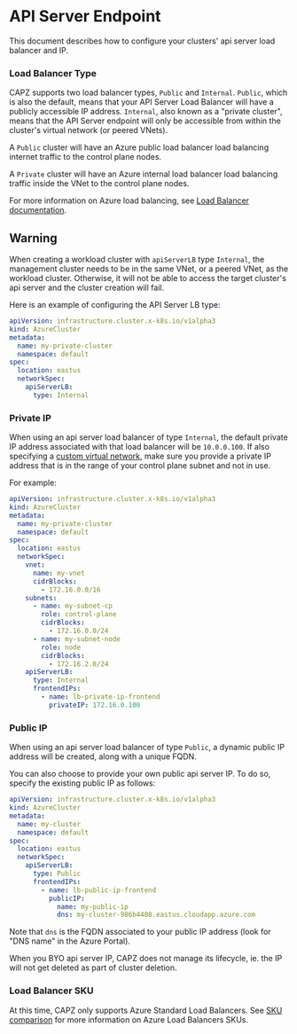 # API Server Endpoint

This document describes how to configure your clusters' api server load balancer and IP.

### Load Balancer Type

CAPZ supports two load balancer types, `Public` and `Internal`. `Public`, which is also the default, means that your API Server Load Balancer will have a publicly accessible IP address.
`Internal`, also known as a "private cluster", means that the API Server endpoint will only be accessible from within the cluster's virtual network (or peered VNets).

A `Public` cluster will have an Azure public load balancer load balancing internet traffic to the control plane nodes.

A `Private` cluster will have an Azure internal load balancer load balancing traffic inside the VNet to the control plane nodes.

For more information on Azure load balancing, see [Load Balancer documentation](https://docs.microsoft.com/en-us/azure/load-balancer/load-balancer-overview).

<aside class="note warning">

<h1> Warning </h1>

When creating a workload cluster with `apiServerLB` type `Internal`, the management cluster needs to be in the same VNet, or a peered VNet, as the workload cluster. Otherwise, it will not be able to access the target cluster's api server and the cluster creation will fail.  

</aside>

Here is an example of configuring the API Server LB type:

```yaml
apiVersion: infrastructure.cluster.x-k8s.io/v1alpha3
kind: AzureCluster
metadata:
  name: my-private-cluster
  namespace: default
spec:
  location: eastus
  networkSpec:
    apiServerLB:
      type: Internal
```

### Private IP

When using an api server load balancer of type `Internal`, the default private IP address associated with that load balancer will be `10.0.0.100`.
If also specifying a [custom virtual network](./custom-vnet.md), make sure you provide a private IP address that is in the range of your control plane subnet and not in use.

For example:

```yaml
apiVersion: infrastructure.cluster.x-k8s.io/v1alpha3
kind: AzureCluster
metadata:
  name: my-private-cluster
  namespace: default
spec:
  location: eastus
  networkSpec:
    vnet:
      name: my-vnet
      cidrBlocks: 
        - 172.16.0.0/16
    subnets:
      - name: my-subnet-cp
        role: control-plane
        cidrBlocks: 
          - 172.16.0.0/24
      - name: my-subnet-node
        role: node
        cidrBlocks: 
          - 172.16.2.0/24
    apiServerLB:
      type: Internal
      frontendIPs:
        - name: lb-private-ip-frontend
          privateIP: 172.16.0.100
```

### Public IP

When using an api server load balancer of type `Public`, a dynamic public IP address will be created, along with a unique FQDN.

You can also choose to provide your own public api server IP. To do so, specify the existing public IP as follows:

````yaml
apiVersion: infrastructure.cluster.x-k8s.io/v1alpha3
kind: AzureCluster
metadata:
  name: my-cluster
  namespace: default
spec:
  location: eastus
  networkSpec:
    apiServerLB:
      type: Public
      frontendIPs:
        - name: lb-public-ip-frontend
          publicIP:
            name: my-public-ip
            dns: my-cluster-986b4408.eastus.cloudapp.azure.com
````

Note that `dns` is the FQDN associated to your public IP address (look for "DNS name" in the Azure Portal).

When you BYO api server IP, CAPZ does not manage its lifecycle, ie. the IP will not get deleted as part of cluster deletion.

### Load Balancer SKU

At this time, CAPZ only supports Azure Standard Load Balancers. See [SKU comparison](https://docs.microsoft.com/en-us/azure/load-balancer/skus#skus) for more information on Azure Load Balancers SKUs.
